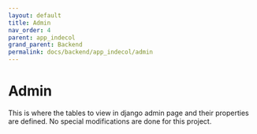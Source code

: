 ```yaml
---
layout: default
title: Admin
nav_order: 4
parent: app_indecol
grand_parent: Backend
permalink: docs/backend/app_indecol/admin
---
```


Admin
=====

This is where the tables to view in django admin page and their properties are defined. No special modifications are done for this project.
